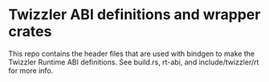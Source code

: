 # Twizzler ABI definitions and wrapper crates

This repo contains the header files that are used with bindgen to make the Twizzler Runtime ABI
definitions. See build.rs, rt-abi, and include/twizzler/rt for more info.
